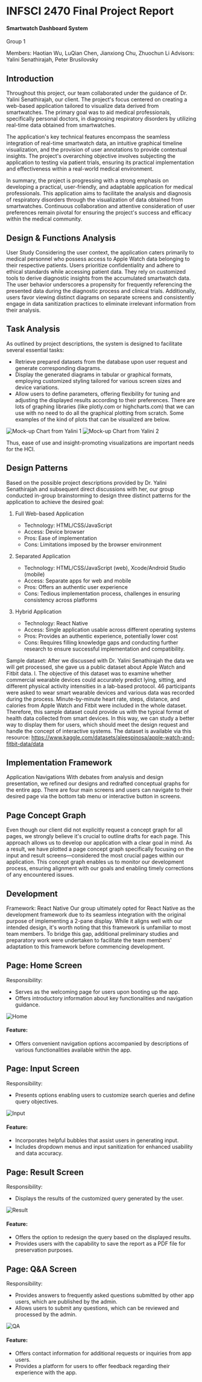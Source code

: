 # INFSCI 2470 Final Project Report
#### Smartwatch Dashboard System

Group 1

Members: Haotian Wu, LuQian Chen, Jianxiong Chu, Zhuochun Li
Advisors: Yalini Senathirajah, Peter Brusilovsky

## Introduction
Throughout this project, our team collaborated under the guidance of Dr. Yalini Senathirajah, our client. The project's focus centered on creating a web-based application tailored to visualize data derived from smartwatches. The primary goal was to aid medical professionals, specifically personal doctors, in diagnosing respiratory disorders by utilizing real-time data obtained from smartwatches. 

The application's key technical features encompass the seamless integration of real-time smartwatch data, an intuitive graphical timeline visualization, and the provision of user annotations to provide contextual insights. The project's overarching objective involves subjecting the application to testing via patient trials, ensuring its practical implementation and effectiveness within a real-world medical environment.

In summary, the project is progressing with a strong emphasis on developing a practical, user-friendly, and adaptable application for medical professionals. This application aims to facilitate the analysis and diagnosis of respiratory disorders through the visualization of data obtained from smartwatches. Continuous collaboration and attentive consideration of user preferences remain pivotal for ensuring the project's success and efficacy within the medical community.


## Design & Functions Analysis
User Study
Considering the user context, the application caters primarily to medical personnel who possess access to Apple Watch data belonging to their respective patients. Users prioritize confidentiality and adhere to ethical standards while accessing patient data. They rely on customized tools to derive diagnostic insights from the accumulated smartwatch data. The user behavior underscores a propensity for frequently referencing the presented data during the diagnostic process and clinical trials. Additionally, users favor viewing distinct diagrams on separate screens and consistently engage in data sanitization practices to eliminate irrelevant information from their analysis.


## Task Analysis
As outlined by project descriptions, the system is designed to facilitate several essential tasks:
- Retrieve prepared datasets from the database upon user request and generate corresponding diagrams.
- Display the generated diagrams in tabular or graphical formats, employing customized styling tailored for various screen sizes and device variations.
- Allow users to define parameters, offering flexibility for tuning and adjusting the displayed results according to their preferences.
There are lots of graphing libraries (like plotly.com or highcharts.com) that we can use with no need to do all the graphical plotting from scratch. Some examples of the kind of plots that can be visualized are below.

![Mock-up Chart from Yalini 1](assets/demo_chart1.png)
![Mock-up Chart from Yalini 2](assets/demo_chart2.png)
 
Thus, ease of use and insight-promoting visualizations are important needs for the HCI.


## Design Patterns 
Based on the possible project descriptions provided by Dr. Yalini Senathirajah and subsequent direct discussions with her, our group conducted in-group brainstorming to design three distinct patterns for the application to achieve the desired goal:
1. Full Web-based Application
   - Technology: HTML/CSS/JavaScript
   - Access: Device browser
   - Pros: Ease of implementation
   - Cons: Limitations imposed by the browser environment

2. Separated Application
   - Technology: HTML/CSS/JavaScript (web), Xcode/Android Studio (mobile)
   - Access: Separate apps for web and mobile
   - Pros: Offers an authentic user experience
   - Cons: Tedious implementation process, challenges in ensuring consistency across platforms

3. Hybrid Application
   - Technology: React Native
   - Access: Single application usable across different operating systems
   - Pros: Provides an authentic experience, potentially lower cost
   - Cons: Requires filling knowledge gaps and conducting further research to ensure successful implementation and compatibility.

Sample dataset: After we discussed with Dr. Yalini Senathirajah the data we will get processed, she gave us a public dataset about Apple Watch and Fitbit data. l. The objective of this dataset was to examine whether commercial wearable devices could accurately predict lying, sitting, and different physical activity intensities in a lab-based protocol. 46 participants were asked to wear smart wearable devices and various data was recorded during the process. Minute-by-minute heart rate, steps, distance, and calories from Apple Watch and Fitbit were included in the whole dataset. Therefore, this sample dataset could provide us with the typical format of health data collected from smart devices. In this way, we can study a better way to display them for users, which should meet the design request and handle the concept of interactive systems. The dataset is available via this resource: https://www.kaggle.com/datasets/aleespinosa/apple-watch-and-fitbit-data/data


## Implementation Framework
Application Navigations
With debates from analysis and design presentation, we refined our designs and redrafted conceptual graphs for the entire app. There are four main screens and users can navigate to their desired page via the bottom tab menu or interactive button in screens.
 

## Page Concept Graph
Even though our client did not explicitly request a concept graph for all pages, we strongly believe it's crucial to outline drafts for each page. This approach allows us to develop our application with a clear goal in mind. As a result, we have plotted a page concept graph specifically focusing on the input and result screens—considered the most crucial pages within our application. This concept graph enables us to monitor our development process, ensuring alignment with our goals and enabling timely corrections of any encountered issues.
 


## Development
Framework: React Native
Our group ultimately opted for React Native as the development framework due to its seamless integration with the original purpose of implementing a 2-pane display. While it aligns well with our intended design, it's worth noting that this framework is unfamiliar to most team members. To bridge this gap, additional preliminary studies and preparatory work were undertaken to facilitate the team members' adaptation to this framework before commencing development.

## Page: Home Screen
Responsibility:
- Serves as the welcoming page for users upon booting up the app.
- Offers introductory information about key functionalities and navigation guidance.

![Home](assets/Home.png)

#### Feature:
- Offers convenient navigation options accompanied by descriptions of various functionalities available within the app.
 

## Page: Input Screen
Responsibility:
- Presents options enabling users to customize search queries and define query objectives.

![Input](assets/Input.jpg)

#### Feature:
- Incorporates helpful bubbles that assist users in generating input.
- Includes dropdown menus and input sanitization for enhanced usability and data accuracy.

## Page: Result Screen
Responsibility:
- Displays the results of the customized query generated by the user.

![Result](assets/Result.png)

#### Feature:
- Offers the option to redesign the query based on the displayed results.
- Provides users with the capability to save the report as a PDF file for preservation purposes.
 

## Page: Q&A Screen
Responsibility:
- Provides answers to frequently asked questions submitted by other app users, which are published by the admin.
- Allows users to submit any questions, which can be reviewed and processed by the admin.

![QA](assets/QA.jpg)

#### Feature:
- Offers contact information for additional requests or inquiries from app users.
- Provides a platform for users to offer feedback regarding their experience with the app.
 

